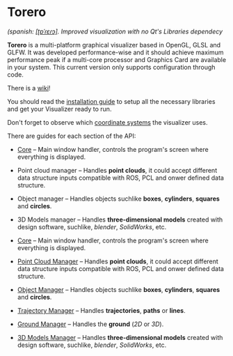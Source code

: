 
# Torero
*(spanish: [\[ʈɒˈɾɛɾɔ\]](https://translate.google.com/#es/de/Torero%20torea%20al%20toro%20en%20el%20toreo.). Improved visualization with no Qt's Libraries dependecy*

**Torero** is a multi-platform graphical visualizer based in OpenGL, GLSL and GLFW. It was developed performance-wise and it should achieve maximum performance peak if a multi-core processor and Graphics Card are available in your system. This current version only supports configuration through code.

There is a [wiki](https://github.com/DroidDrive/torero/wiki)!

You should read the [installation guide](https://github.com/DroidDrive/torero/wiki/Installation-guide) to setup all the necessary libraries and get your Visualizer ready to run.

Don't forget to observe which [coordinate systems](https://github.com/DroidDrive/torero/wiki/Coordinate-systems) the visualizer uses.

There are guides for each section of the API:

  * [Core](https://github.com/DroidDrive/torero/wiki/Core) – Main window handler, controls the program's screen where everything is displayed.
  * Point cloud manager – Handles **point clouds**, it could accept different data structure inputs compatible with ROS, PCL and onwer defined data structure.
  * Object manager – Handles objects suchlike **boxes**, **cylinders**, **squares** and **circles**.
  * 3D Models manager – Handles **three-dimensional models** created with design software, suchlike, *blender*, *SolidWorks*, etc.

  * [Core](https://github.com/DroidDrive/torero/wiki/Core) – Main window handler, controls the program's screen where everything is displayed.
  * [Point Cloud Manager](https://github.com/DroidDrive/torero/wiki/Point-Cloud-Manager) – Handles **point clouds**, it could accept different data structure inputs compatible with ROS, PCL and onwer defined data structure.
  * [Object Manager](https://github.com/DroidDrive/torero/wiki/Object-Manager) – Handles objects suchlike **boxes**, **cylinders**, **squares** and **circles**.
  * [Trajectory Manager](https://github.com/DroidDrive/torero/wiki/Trajectory-Manager) – Handles **trajectories**, **paths** or **lines**.
  * [Ground Manager](https://github.com/DroidDrive/torero/wiki/Ground-Manager) – Handles the **ground** (*2D* or *3D*).
  * [3D Models Manager](https://github.com/DroidDrive/torero/wiki/3D-Models-Manager) – Handles **three-dimensional models** created with design software, suchlike, *blender*, *SolidWorks*, etc.
